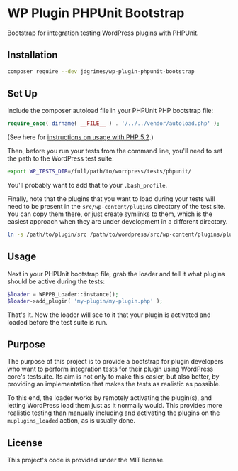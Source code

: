 # WP Plugin PHPUnit Bootstrap

Bootstrap for integration testing WordPress plugins with PHPUnit.

## Installation

```bash
composer require --dev jdgrimes/wp-plugin-phpunit-bootstrap
```

## Set Up

Include the composer autoload file in your PHPUnit PHP bootstrap file:

```php
require_once( dirname( __FILE__ ) . '/../../vendor/autoload.php' );
```

(See here for [instructions on usage with PHP 5.2](https://github.com/JDGrimes/wp-plugin-phpunit-bootstrap/wiki/PHP-5.2).)

Then, before you run your tests from the command line, you'll need to set the path
to the WordPress test suite:

```bash
export WP_TESTS_DIR=/full/path/to/wordpress/tests/phpunit/
```

You'll probably want to add that to your `.bash_profile`.

Finally, note that the plugins that you want to load during your tests will need
to be present in the `src/wp-content/plugins` directory of the test site. You can
copy them there, or just create symlinks to them, which is the easiest approach
when they are under development in a different directory.

```bash
ln -s /path/to/plugin/src /path/to/wordpress/src/wp-content/plugins/plugin
```

## Usage

Next in your PHPUnit bootstrap file, grab the loader and tell it what plugins
should be active during the tests:

```php
$loader = WPPPB_Loader::instance();
$loader->add_plugin( 'my-plugin/my-plugin.php' );
```

That's it. Now the loader will see to it that your plugin is activated and loaded
before the test suite is run.

## Purpose

The purpose of this project is to provide a bootstrap for plugin developers who want
to perform integration tests for their plugin using WordPress core's testsuite. Its
aim is not only to make this easier, but also better, by providing an implementation
that makes the tests as realistic as possible.

To this end, the loader works by remotely activating the plugin(s), and letting
WordPress load them just as it normally would. This provides more realistic testing
than manually including and activating the plugins on the `muplugins_loaded` action,
as is usually done.

## License

This project's code is provided under the MIT license.
